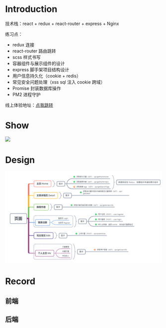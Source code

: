 # Introduction
技术栈：react + redux + react-router + express + Nginx

练习点：
- redux 连接
- react-router 路由跳转
- scss 样式书写
- 容器组件与展示组件的设计
- express 脚手架项目结构设计
- 用户信息持久化（cookie + redis）
- 常见安全问题处理（xss sql 注入 cookie 跨域）
- Promise 封装数据库操作
- PM2 进程守护

线上体验地址：<a href="http:www.cmk1018.cn:8085">点我跳转</a>
# Show
<img src="https://github.com/ChenMingK/ImagesStore/blob/master/imgs/show.gif" />

# Design
<img src="https://github.com/ChenMingK/ImagesStore/blob/master/imgs/2UXZBP33%7BB6D%4024X_UF~%7BE2.png" />

# Record
## 前端

## 后端

